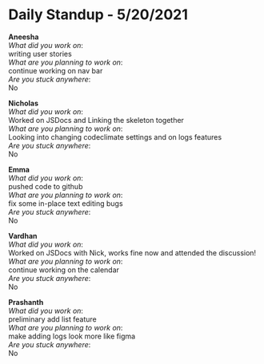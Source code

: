# Daily Standup - 5/20/2021

**Aneesha**  
*What did you work on*:  
writing user stories   
*What are you planning to work on*:  
continue working on nav bar  
*Are you stuck anywhere*:  
No

**Nicholas**  
*What did you work on*:  
Worked on JSDocs and Linking the skeleton together   
*What are you planning to work on*:  
Looking into changing codeclimate settings and on logs features  
*Are you stuck anywhere*:  
No

**Emma**  
*What did you work on*:  
pushed code to github   
*What are you planning to work on*:  
fix some in-place text editing bugs  
*Are you stuck anywhere*:  
No

**Vardhan**  
*What did you work on*:  
Worked on JSDocs with Nick, works fine now and attended the discussion!   
*What are you planning to work on*:  
continue working on the calendar  
*Are you stuck anywhere*:  
No

**Prashanth**  
*What did you work on*:  
preliminary add list feature   
*What are you planning to work on*:  
make adding logs look more like figma  
*Are you stuck anywhere*:  
No